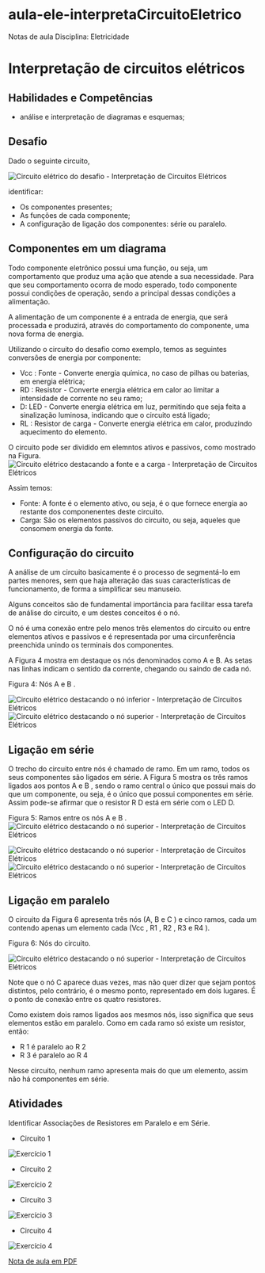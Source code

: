 # aula-ele-interpretaCircuitoEletrico
Notas de aula
Disciplina: Eletricidade

# Interpretação de circuitos elétricos


## Habilidades e Competências
* análise e interpretação de diagramas e esquemas;


## Desafio

Dado o seguinte circuito,

![Circuito elétrico do desafio - Interpretação de Circuitos Elétricos](https://github.com/JoseWRPereira/aula-ele-interpretaCircuitoEletrico/blob/master/fig/fig-circuitoDesafio-1.png?raw=true)

identificar:

* Os componentes presentes;
* As funções de cada componente;
* A configuração de ligação dos componentes: série ou paralelo.

## Componentes em um diagrama
Todo componente eletrônico possui uma função, ou seja, um comportamento que produz uma ação que atende a sua necessidade. Para que seu comportamento ocorra de modo esperado, todo componente possui condições de operação, sendo a principal dessas condições a alimentação.

A alimentação de um componente é a entrada de energia, que será processada e produzirá, através do comportamento do componente, uma nova forma de energia.

Utilizando o circuito do desafio como exemplo, temos as seguintes conversões de energia por componente:

* Vcc : Fonte - Converte energia química, no caso de pilhas ou baterias, em energia elétrica;
* RD : Resistor - Converte energia elétrica em calor ao limitar a intensidade de corrente no seu ramo;
* D: LED - Converte energia elétrica em luz, permitindo que seja feita a sinalização luminosa, indicando que o circuito está ligado;
* RL : Resistor de carga - Converte energia elétrica em calor, produzindo aquecimento do elemento.


O circuito pode ser dividido em elemntos ativos e passivos, como mostrado na Figura.
![Circuito elétrico destacando a fonte e a carga - Interpretação de Circuitos Elétricos](https://github.com/JoseWRPereira/aula-ele-interpretaCircuitoEletrico/blob/master/fig/fig-circuitoDesafioFonteCarga-1.png?raw=true)

Assim temos:
* Fonte: A fonte é o elemento ativo, ou seja, é o que fornece energia ao restante dos componenentes deste circuito.
* Carga: São os elementos passivos do circuito, ou seja, aqueles que consomem energia da fonte.



## Configuração do circuito
A análise de um circuito basicamente é o processo de segmentá-lo em partes menores, sem que haja alteração das suas características de funcionamento, de forma a simplificar seu manuseio.

Alguns conceitos são de fundamental importância para facilitar essa tarefa de análise do circuito, e um destes conceitos é o nó.

O nó é uma conexão entre pelo menos três elementos do circuito ou entre elementos ativos e passivos e é representada por uma circunferência preenchida unindo os terminais dos componentes.

A Figura 4 mostra em destaque os nós denominados como A e B. As setas nas linhas indicam o sentido da corrente, chegando ou saindo de cada nó.

Figura 4: Nós A e B .

![Circuito elétrico destacando o nó inferior - Interpretação de Circuitos Elétricos](https://github.com/JoseWRPereira/aula-ele-interpretaCircuitoEletrico/blob/master/fig/fig-circuitoDesafioNoInf-1.png?raw=true)
![Circuito elétrico destacando o nó superior - Interpretação de Circuitos Elétricos](https://github.com/JoseWRPereira/aula-ele-interpretaCircuitoEletrico/blob/master/fig/fig-circuitoDesafioNoSup-1.png?raw=true)



## Ligação em série
O trecho do circuito entre nós é chamado de ramo. Em um ramo, todos os seus componentes são ligados em série. A Figura 5 mostra os três ramos ligados aos pontos A e B , sendo o ramo central o único que possui mais do que um componente, ou seja, é o único que possui componentes em série. Assim pode-se afirmar que o resistor R D está em série com o LED D.

Figura 5: Ramos entre os nós A e B .
![Circuito elétrico destacando o nó superior - Interpretação de Circuitos Elétricos](https://github.com/JoseWRPereira/aula-ele-interpretaCircuitoEletrico/blob/master/fig/fig-circuitoDesafioRamoRLED-1.png?raw=true)

![Circuito elétrico destacando o nó superior - Interpretação de Circuitos Elétricos](https://github.com/JoseWRPereira/aula-ele-interpretaCircuitoEletrico/blob/master/fig/fig-circuitoDesafioRamoFonte-1.png?raw=true)
![Circuito elétrico destacando o nó superior - Interpretação de Circuitos Elétricos](https://github.com/JoseWRPereira/aula-ele-interpretaCircuitoEletrico/blob/master/fig/fig-circuitoDesafioRamoRL-1.png?raw=true)

## Ligação em paralelo
O circuito da Figura 6 apresenta três nós (A, B e C ) e cinco ramos, cada um contendo apenas um elemento cada (Vcc , R1 , R2 , R3 e R4 ).

Figura 6: Nós do circuito.

![Circuito elétrico destacando o nó superior - Interpretação de Circuitos Elétricos](https://github.com/JoseWRPereira/aula-ele-interpretaCircuitoEletrico/blob/master/fig/fig-circuitoExemplo-1.png?raw=true)


Note que o nó C aparece duas vezes, mas não quer dizer que sejam pontos distintos, pelo contrário, é o mesmo ponto, representado em dois lugares. É o ponto de conexão entre os quatro resistores.

Como existem dois ramos ligados aos mesmos nós, isso significa que seus elementos estão em paralelo. Como em cada ramo só existe um resistor, então:
* R 1 é paralelo ao R 2
* R 3 é paralelo ao R 4

Nesse circuito, nenhum ramo apresenta mais do que um elemento, assim não há componentes em série.

## Atividades
Identificar Associações de Resistores em Paralelo e em Série.

* Circuito 1

![Exercício 1](https://github.com/JoseWRPereira/aula-ele-interpretaCircuitoEletrico/blob/master/fig/fig-ativ1-1.png?raw=true)


* Circuito 2

![Exercício 2](https://github.com/JoseWRPereira/aula-ele-interpretaCircuitoEletrico/blob/master/fig/fig-ativ2-1.png?raw=true)


* Circuito 3

![Exercício 3](https://github.com/JoseWRPereira/aula-ele-interpretaCircuitoEletrico/blob/master/fig/fig-ativ3-1.png?raw=true)


* Circuito 4

![Exercício 4](https://github.com/JoseWRPereira/aula-ele-interpretaCircuitoEletrico/blob/master/fig/fig-ativ4-1.png?raw=true)



[Nota de aula em PDF](https://github.com/JoseWRPereira/aula-ele-interpretaCircuitoEletrico/blob/master/pdf/aula-ele-interpretaCircuitosEletricos.pdf?raw=true)
